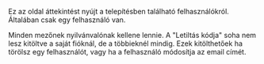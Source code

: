 Ez az oldal áttekintést nyújt a telepítésben található felhasználókról. Általában csak egy felhasználó van.

Minden mezőnek nyilvánvalónak kellene lennie. A "Letiltás kódja" soha nem lesz kitöltve a saját fióknál, de a többieknél mindig. Ezek kitölthetőek ha törölsz egy felhasználót, vagy ha a felhasználó módosítja az email címét.